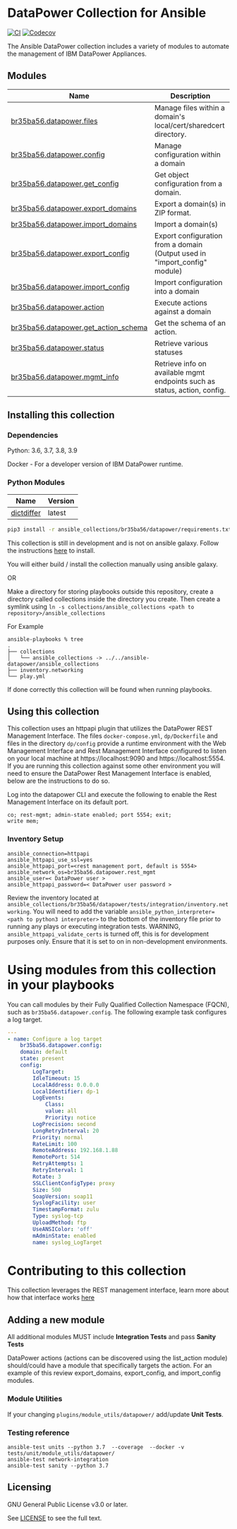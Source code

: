 # DataPower Collection for Ansible
<!-- Add CI and code coverage badges here. Samples included below. -->
[![CI](https://github.com/br35ba56/ansible-datapower/workflows/CI/badge.svg?event=push)](https://github.com/br35ba56/ansible-datapower/actions) [![Codecov](https://img.shields.io/codecov/c/github/br35ba56/ansible-datapower)](https://codecov.io/gh/br35ba56/ansible-datapower)

The Ansible DataPower collection includes a variety of modules to automate
the management of IBM DataPower Appliances.


## Modules
Name | Description
--- | ---
[br35ba56.datapower.files]()|Manage files within a domain's local/cert/sharedcert directory.
[br35ba56.datapower.config]()|Manage configuration within a domain
[br35ba56.datapower.get_config]()|Get object configuration from a domain.
[br35ba56.datapower.export_domains]()|Export a domain(s) in ZIP format.
[br35ba56.datapower.import_domains]()|Import a domain(s)
[br35ba56.datapower.export_config]()|Export configuration from a domain (Output used in "import_config" module)
[br35ba56.datapower.import_config]()|Import configuration into a domain
[br35ba56.datapower.action]()|Execute actions against a domain
[br35ba56.datapower.get_action_schema]()|Get the schema of an action.
[br35ba56.datapower.status]()|Retrieve various statuses
[br35ba56.datapower.mgmt_info]()|Retrieve info on available mgmt endpoints such as status, action, config.


## Installing this collection

### Dependencies
Python: 3.6, 3.7, 3.8, 3.9

Docker - For a developer version of IBM DataPower runtime.

### Python Modules
Name | Version
--- | ---
[dictdiffer](https://github.com/inveniosoftware/dictdiffer)| latest

```bash
pip3 install -r ansible_collections/br35ba56/datapower/requirements.txt
```

This collection is still in development and is not on ansible galaxy.  Follow the instructions [here](https://cn-ansibledoc.readthedocs.io/zh_CN/latest/user_guide/collections_using.html) to install.

You will either build / install the collection manually using ansible galaxy.

OR

Make a directory for storing playbooks outside this repository, create a directory called collections inside the directory you create.  Then create a symlink using `ln -s collections/ansible_collections <path to repository>/ansible_collections`

For Example
 ```
ansible-playbooks % tree
.
├── collections
│   └── ansible_collections -> ../../ansible-datapower/ansible_collections
├── inventory.networking
└── play.yml
 ```
If done correctly this collection will be found when running playbooks.

## Using this collection
This collection uses an httpapi plugin that utilizes the DataPower REST Management Interface.  The files `docker-compose.yml`,  `dp/Dockerfile` and files in the directory `dp/config` provide a runtime environment with the Web Management Interface and Rest Management Interface configured to listen on your local machine at https://localhost:9090 and https://localhost:5554.  If you are running this collection against some other environment you will need to ensure the DataPower Rest Management Interface is enabled, below are the instructions to do so.

Log into the datapower CLI and execute the following to enable the Rest Management Interface on its default port.
```
co; rest-mgmt; admin-state enabled; port 5554; exit;
write mem;
```
### Inventory Setup

```
ansible_connection=httpapi
ansible_httpapi_use_ssl=yes
ansible_httpapi_port=<rest management port, default is 5554>
ansible_network_os=br35ba56.datapower.rest_mgmt
ansible_user=< DataPower user >
ansible_httpapi_password=< DataPower user password >
```
Review the inventory located at `ansible_collections/br35ba56/datapower/tests/integration/inventory.networking`.  You will need to add the variable `ansible_python_interpreter=<path to python3 interpreter>` to the bottom of the inventory file prior to running any plays or executing integration tests.  WARNING, `ansible_httpapi_validate_certs` is turned off, this is for development purposes only.  Ensure that it is set to on in non-development environments.

# Using modules from this collection in your playbooks

You can call modules by their Fully Qualified Collection Namespace (FQCN), such as `br35ba56.datapower.config`.
The following example task configures a log target.

```yaml
---
- name: Configure a log target
    br35ba56.datapower.config:
    domain: default
    state: present
    config:
        LogTarget:
        IdleTimeout: 15
        LocalAddress: 0.0.0.0
        LocalIdentifier: dp-1
        LogEvents:
            Class:
            value: all
            Priority: notice
        LogPrecision: second
        LongRetryInterval: 20
        Priority: normal
        RateLimit: 100
        RemoteAddress: 192.168.1.88
        RemotePort: 514
        RetryAttempts: 1
        RetryInterval: 1
        Rotate: 3
        SSLClientConfigType: proxy
        Size: 500
        SoapVersion: soap11
        SyslogFacility: user
        TimestampFormat: zulu
        Type: syslog-tcp
        UploadMethod: ftp
        UseANSIColor: 'off'
        mAdminState: enabled
        name: syslog_LogTarget
```

# Contributing to this collection
This collection leverages the REST management interface, learn more about how that interface works [here](https://www.ibm.com/support/pages/part-1-introduction-rest-management-interface-and-status-monitoring)

## Adding a new module

All additional modules MUST include **Integration Tests** and pass **Sanity Tests**

DataPower actions (actions can be discovered using the list_action module) should/could have a module that specifically targets the action.  For an example of this review export_domains, export_config, and import_config modules.

### Module Utilities

If your changing `plugins/module_utils/datapower/` add/update **Unit Tests**.


### Testing reference

```
ansible-test units --python 3.7  --coverage  --docker -v tests/unit/module_utils/datapower/
ansible-test network-integration
ansible-test sanity --python 3.7
```
## Licensing

GNU General Public License v3.0 or later.

See [LICENSE](https://www.gnu.org/licenses/gpl-3.0.txt) to see the full text.
